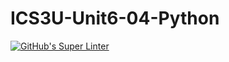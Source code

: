 # ICS3U-Unit6-04-Python

[![GitHub's Super Linter](https://github.com/Peter-Gemmell/ICS3U-Unit6-04-Python/workflows/GitHub's%20Super%20Linter/badge.svg)](https://github.com/Peter-Gemmell/ICS3U-Unit6-04-Python/actions)
